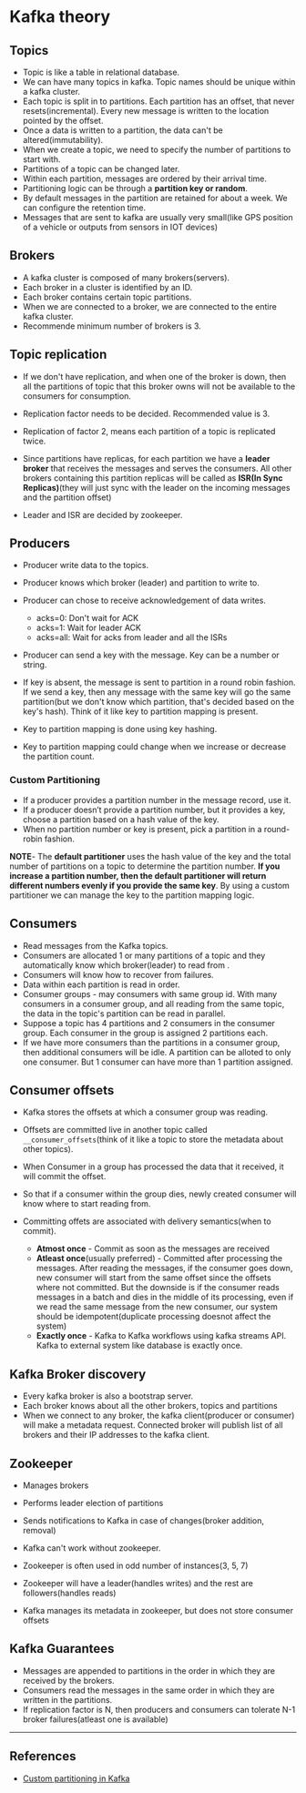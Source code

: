 # Kafka theory

## Topics

- Topic is like a table in relational database.
- We can have many topics in kafka. Topic names should be unique within a kafka cluster.
- Each topic is split in to partitions. Each partition has an offset, that never resets(incremental). Every new message is written to the location pointed by the offset.
- Once a data is written to a partition, the data can't be altered(immutability).
- When we create a topic, we need to specify the number of partitions to start with.
- Partitions of a topic can be changed later.
- Within each partition, messages are ordered by their arrival time.
- Partitioning logic can be through a **partition key or random**.
- By default messages in the partition are retained for about a week. We can configure the retention time.
- Messages that are sent to kafka are usually very small(like GPS position of a vehicle or outputs from sensors in IOT devices)

## Brokers

- A kafka cluster is composed of many brokers(servers).
- Each broker in a cluster is identified by an ID.
- Each broker contains certain topic partitions.
- When we are connected to a broker, we are connected to the entire kafka cluster.
- Recommende minimum number of brokers is 3.

## Topic replication

- If we don't have replication, and when one of the broker is down, then all the partitions of topic that this broker owns will not be available to the consumers for consumption.

- Replication factor needs to be decided. Recommended value is 3.

- Replication of factor 2, means each partition of a topic is replicated twice.

- Since partitions have replicas, for each partition we have a **leader broker** that receives the messages and serves the consumers. All other brokers containing this partition replicas will be called as **ISR(In Sync Replicas)**(they will just sync with the leader on the incoming messages and the partition offset)

- Leader and ISR are decided by zookeeper.

## Producers

- Producer write data to the topics.
- Producer knows which broker (leader) and partition to write to.
- Producer can chose to receive acknowledgement of data writes.

  - acks=0: Don't wait for ACK
  - acks=1: Wait for leader ACK
  - acks=all: Wait for acks from leader and all the ISRs

- Producer can send a key with the message. Key can be a number or string.
- If key is absent, the message is sent to partition in a round robin fashion. If we send a key, then any message with the same key will go the same partition(but we don't know which partition, that's decided based on the key's hash). Think of it like key to partition mapping is present.
- Key to partition mapping is done using key hashing.
- Key to partition mapping could change when we increase or decrease the partition count.

### Custom Partitioning

- If a producer provides a partition number in the message record, use it.
- If a producer doesn’t provide a partition number, but it provides a key, choose a partition based on a hash value of the key.
- When no partition number or key is present, pick a partition in a round-robin fashion.

**NOTE**- The **default partitioner** uses the hash value of the key and the total number of partitions on a topic to determine the partition number. **If you increase a partition number, then the default partitioner will return different numbers evenly if you provide the same key**. By using a custom partitioner we can manage the key to the partition mapping logic.

## Consumers

- Read messages from the Kafka topics.
- Consumers are allocated 1 or many partitions of a topic and they automatically know which broker(leader) to read from .
- Consumers will know how to recover from failures.
- Data within each partition is read in order.
- Consumer groups - may consumers with same group id. With many consumers in a consumer group, and all reading from the same topic, the data in the topic's partition can be read in parallel.
- Suppose a topic has 4 partitions and 2 consumers in the consumer group. Each consumer in the group is assigned 2 partitions each.
- If we have more consumers than the partitions in a consumer group, then additional consumers will be idle. A partition can be alloted to only one consumer. But 1 consumer can have more than 1 partition assigned.

## Consumer offsets

- Kafka stores the offsets at which a consumer group was reading.
- Offsets are committed live in another topic called `__consumer_offsets`(think of it like a topic to store the metadata about other topics).
- When Consumer in a group has processed the data that it received, it will commit the offset.
- So that if a consumer within the group dies, newly created consumer will know where to start reading from.

- Committing offets are associated with delivery semantics(when to commit).
  - **Atmost once** - Commit as soon as the messages are received
  - **Atleast once**(usually preferred) - Committed after processing the messages. After reading the messages, if the consumer goes down, new consumer will start from the same offset since the offsets where not committed. But the downside is if the consumer reads messages in a batch and dies in the middle of its processing, even if we read the same message from the new consumer, our system should be idempotent(duplicate processing doesnot affect the system)
  - **Exactly once** - Kafka to Kafka workflows using kafka streams API. Kafka to external system like database is exactly once.

## Kafka Broker discovery

- Every kafka broker is also a bootstrap server.
- Each broker knows about all the other brokers, topics and partitions
- When we connect to any broker, the kafka client(producer or consumer) will make a metadata request. Connected broker will publish list of all brokers and their IP addresses to the kafka client.

## Zookeeper

- Manages brokers
- Performs leader election of partitions
- Sends notifications to Kafka in case of changes(broker addition, removal)
- Kafka can't work without zookeeper.
- Zookeeper is often used in odd number of instances(3, 5, 7)
- Zookeeper will have a leader(handles writes) and the rest are followers(handles reads)

- Kafka manages its metadata in zookeeper, but does not store consumer offsets

## Kafka Guarantees

- Messages are appended to partitions in the order in which they are received by the brokers.
- Consumers read the messages in the same order in which they are written in the partitions.
- If replication factor is N, then producers and consumers can tolerate N-1 broker failures(atleast one is available)

---

## References

- [Custom partitioning in Kafka](https://dzone.com/articles/custom-partitioner-in-kafka-lets-take-quick-tour)
